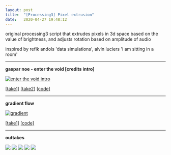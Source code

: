 ```yaml
---
layout: post
title:  "[Processing3] Pixel extrusion"
date:   2020-04-27 19:48:12
---
```


original processing3 script that extrudes pixels in 3d space based on the value of brightness, and adjusts rotation based on amplitude of audio

inspired by refik andols 'data simulations', alvin luciers 'i am sitting in a room'

-----------------------------------------------------------

**gaspar noe - enter the void [credits intro]**

[![enter the void intro](https://media.giphy.com/media/JpGHpIUUAa9jqDMS0p/giphy.gif)](https://youtu.be/D_T1RgiC2uE?t=65)

[[take1]](https://youtu.be/D_T1RgiC2uE?t=65) [[take2]](https://youtu.be/4Hbrjm1eXNI) [[code]](https://github.com/spoisseroux/Processing3/blob/master/video_destroy/video_destroy.pde) 

-----------------------------------------------------------

**gradient flow**

[![gradient](https://media.giphy.com/media/lJllEsnc8fnFU5ROvP/giphy.gif)](https://youtu.be/p1gm3gfmPi0)

[[take1]](https://youtu.be/p1gm3gfmPi0) [[code]](https://github.com/spoisseroux/Processing3/blob/master/video_destroyNOSOUND/video_destroyNOSOUND.pde)

-----------------------------------------------------------

**outtakes**

<img src="https://media.giphy.com/media/jrze5RPRJURXr1ykXP/giphy.gif">

<img src="https://media.giphy.com/media/ZZeHypJ1Sjq3ehFNLc/giphy.gif">

<img src="https://i.imgur.com/6mG6uro.png">

<img src="https://i.imgur.com/fNyTLoe.png">

<img src="https://i.imgur.com/H53Zifc.png">

